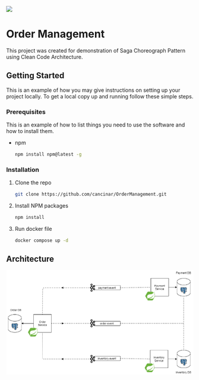 ![](https://github.com/cancinar/ordermanagement/actions/workflows/dev-build-action.yml/badge.svg?branch=develop)

# Order Management
This project was created for demonstration of Saga Choreograph Pattern using Clean Code Architecture.

## Getting Started

This is an example of how you may give instructions on setting up your project locally.
To get a local copy up and running follow these simple steps.

### Prerequisites

This is an example of how to list things you need to use the software and how to install them.
* npm
  ```sh
  npm install npm@latest -g
  ```

### Installation

1. Clone the repo
   ```sh
   git clone https://github.com/cancinar/OrderManagement.git
   ```
2. Install NPM packages
   ```sh
   npm install
   ```
3. Run docker file
   ```sh
   docker compose up -d
   ```


## Architecture
![](https://github.com/cancinar/ordermanagement/blob/master/arch-diagram.png?raw=true)

